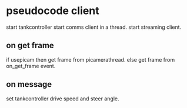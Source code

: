 # pseudocode client
start tankcontroller
start comms client in a thread.
start streaming client.

## on get frame
if usepicam then get frame from picamerathread.
else get frame from on_get_frame event.

## on message
set tankcontroller drive speed and steer angle.